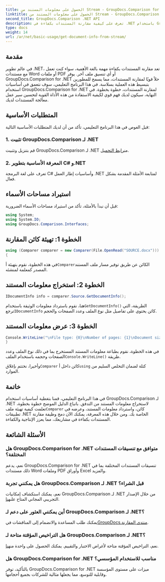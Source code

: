 ```yaml
---
title: الحصول على معلومات المستند من Stream - GroupDocs.Comparison for .NET
linktitle: الحصول على معلومات المستند من Stream - GroupDocs.Comparison for .NET
second_title: GroupDocs.Comparison .NET API
description: تعرف على كيفية مقارنة المستندات بكفاءة في .NET باستخدام GroupDocs.Comparison، مما يعزز سير عمل معالجة المستندات بسلاسة.
type: docs
weight: 14
url: /ar/net/basic-usage/get-document-info-from-stream/
---
```

## مقدمة
في عالم تطوير .NET، تعد مقارنة المستندات بكفاءة مهمة بالغة الأهمية، سواء كنت تعمل مع مستندات Word أو ملفات PDF أو أي تنسيق ملف آخر. يوفر GroupDocs.Comparison for .NET حلاً قويًا لمقارنة المستندات، مما يسمح للمطورين بتبسيط هذه العملية بسلاسة. في هذا البرنامج التعليمي، سوف نتعمق في أساسيات استخدام GroupDocs.Comparison for .NET لمقارنة المستندات، خطوة بخطوة. في النهاية، سيكون لديك فهم قوي لكيفية الاستفادة من هذه الأداة القوية لتحسين سير عمل معالجة المستندات لديك.
## المتطلبات الأساسية
قبل الغوص في هذا البرنامج التعليمي، تأكد من أن لديك المتطلبات الأساسية التالية:
### 1. تثبيت GroupDocs.Comparison لـ .NET
 قم بتنزيل وتثبيت GroupDocs.Comparison لـ .NET من[رابط التحميل](https://releases.groupdocs.com/comparison/net/).
### 2. المعرفة الأساسية بتطوير C# و.NET
تعرف على لغة البرمجة C# وأساسيات إطار العمل .NET لمتابعة الأمثلة المقدمة بشكل فعال.

## استيراد مساحات الأسماء
قبل أن نبدأ بالأمثلة، تأكد من استيراد مساحات الأسماء الضرورية:
```csharp
using System;
using System.IO;
using GroupDocs.Comparison.Interfaces;
```

## الخطوة 1: تهيئة كائن المقارنة
```csharp
using (Comparer comparer = new Comparer(File.OpenRead("SOURCE.docx")))
{
```
 في هذه الخطوة، نقوم بتهيئة أ`Comparer`الكائن عن طريق توفير مسار ملف المستند المصدر كمعلمة لمنشئه.
## الخطوة 2: استخراج معلومات المستند
```csharp
IDocumentInfo info = comparer.Source.GetDocumentInfo();
```
 هنا، نقوم باسترداد معلومات الوثيقة باستخدام`GetDocumentInfo()` الطريقة، التي ترجع`IDocumentInfo` كائن يحتوي على تفاصيل مثل نوع الملف وعدد الصفحات والحجم.
## الخطوة 3: عرض معلومات المستند
```csharp
Console.WriteLine("\nFile type: {0}\nNumber of pages: {1}\nDocument size: {2} bytes", info.FileType, info.PageCount, info.Size);
}
```
 في هذه الخطوة، نقوم بطباعة معلومات المستند المستخرج بما في ذلك نوع الملف وعدد الصفحات وحجمه باستخدام الملف`Console.WriteLine()` طريقة.

 وأخيرا، نختتم بإغلاق`Comparer` كائن داخل أ`using` كتلة لضمان التخلص السليم من الموارد.

## خاتمة
 في هذا البرنامج التعليمي، قمنا بتغطية أساسيات استخدام GroupDocs.Comparison لـ .NET لاستخراج معلومات المستند من التدفق. باتباع الدليل الموضح خطوة بخطوة، تعلمت كيفية تهيئة ملف`Comparer` كائن، واسترداد معلومات المستند، وعرضه في تطبيقات .NET الخاصة بك. ومن خلال هذه المعرفة، يمكنك الآن دمج وظيفة مقارنة المستندات بكفاءة في مشاريعك، مما يعزز الإنتاجية والكفاءة.
## الأسئلة الشائعة
### هل GroupDocs.Comparison for .NET متوافق مع تنسيقات المستندات المختلفة؟
نعم، يدعم GroupDocs.Comparison for .NET تنسيقات المستندات المختلفة بما في ذلك مستندات Word وملفات PDF وأوراق Excel والمزيد.
### هل يمكنني تجربة GroupDocs.Comparison لـ .NET قبل الشراء؟
 نعم، يمكنك استكشاف إمكانيات GroupDocs.Comparison لـ .NET من خلال الإصدار التجريبي المجاني المتاح على[هنا](https://releases.groupdocs.com/).
### أين يمكنني العثور على دعم لـ GroupDocs.Comparison لـ .NET؟
 يمكنك طلب المساعدة والانضمام إلى المناقشات في[GroupDocs.منتدى المقارنة](https://forum.groupdocs.com/c/comparison/12).
### هل التراخيص المؤقتة متاحة لـ GroupDocs.Comparison لـ .NET؟
 نعم، التراخيص المؤقتة متاحة لأغراض الاختبار والتقييم. يمكنك الحصول على واحدة من[هنا](https://purchase.groupdocs.com/temporary-license/).
### هل GroupDocs.Comparison for .NET مناسب للاستخدام المؤسسي؟
بالتأكيد، توفر GroupDocs.Comparison for .NET ميزات على مستوى المؤسسة وقابلية للتوسع، مما يجعلها مثالية للشركات بجميع أحجامها.